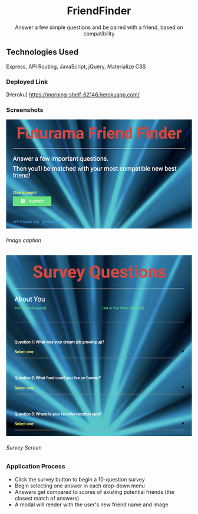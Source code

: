 <!-- Application Name -->
<h1 align="center">FriendFinder</h1>

<!-- App Description -->
<div align="center">Answer a few simple questions and be paired with a friend, based on compatibility</div>


## Technologies Used
Express, API Routing, JavaScript, jQuery, Materialize CSS


### Deployed Link
[Heroku] https://morning-shelf-62146.herokuapp.com/


<!-- ### Key Features
*  -->
### Screenshots
![Start Screen](screenshots/FriendFinder_screen1.png)
###### Image caption

![Survey Screen](screenshots/FriendFinder_screen.png)
###### Survey Screen


### Application Process
* Click the survey button to begin a 10-question survey
* Begin selecting one answer in each drop-down menu
* Answers get compared to scores of existing potential friends (the closest match of answers)
* A modal will render with the user's new friend name and image